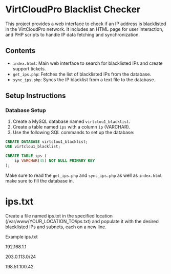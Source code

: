 # VirtCloudPro Blacklist Checker

This project provides a web interface to check if an IP address is blacklisted in the VirtCloudPro network. It includes an HTML page for user interaction, and PHP scripts to handle IP data fetching and synchronization.

## Contents

- `index.html`: Main web interface to search for blacklisted IPs and create support tickets.
- `get_ips.php`: Fetches the list of blacklisted IPs from the database.
- `sync_ips.php`: Syncs the IP blacklist from a text file to the database.

## Setup Instructions

### Database Setup

1. Create a MySQL database named `virtclou1_blacklist`.
2. Create a table named `ips` with a column `ip` (VARCHAR).
3. Use the following SQL commands to set up the database:

```sql
CREATE DATABASE virtclou1_blacklist;
USE virtclou1_blacklist;

CREATE TABLE ips (
    ip VARCHAR(45) NOT NULL PRIMARY KEY
);
```
Make sure to read the `get_ips.php` and `sync_ips.php` as well as `index.html` make sure to fill the database in.

# ips.txt
Create a file named ips.txt in the specified location (/var/www/YOUR_LOCATION_TO/ips.txt) and populate it with the desired blacklisted IPs and subnets, each on a new line.

Example ips.txt

192.168.1.1

203.0.113.0/24

198.51.100.42
